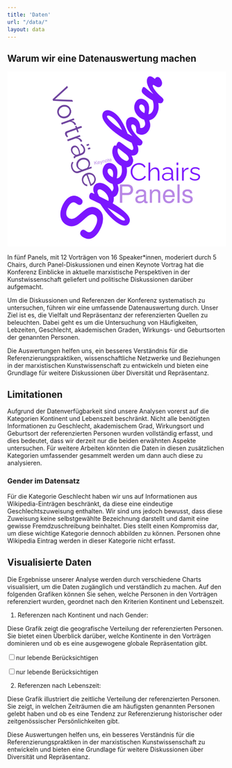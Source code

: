 ```yaml
---
title: 'Daten'
url: "/data/"
layout: data
---
```

## Warum wir eine Datenauswertung machen

![](/images/wordcloud.png)

In fünf Panels, mit 12 Vorträgen von 16 Speaker*innen, moderiert durch 5 Chairs, durch Panel-Diskussionen und einen Keynote Vortrag hat die Konferenz Einblicke in aktuelle marxistische Perspektiven in der Kunstwissenschaft geliefert und politische Diskussionen darüber aufgemacht.

Um die Diskussionen und Referenzen der Konferenz systematisch zu untersuchen, führen wir eine umfassende Datenauswertung durch. Unser Ziel ist es, die Vielfalt und Repräsentanz der referenzierten Quellen zu beleuchten. Dabei geht es um die Untersuchung von Häufigkeiten, Lebzeiten, Geschlecht, akademischen Graden, Wirkungs- und Geburtsorten der genannten Personen. 

Die Auswertungen helfen uns, ein besseres Verständnis für die Referenzierungspraktiken, wissenschaftliche Netzwerke und Beziehungen in der marxistischen Kunstwissenschaft zu entwickeln und bieten eine Grundlage für weitere Diskussionen über Diversität und Repräsentanz.

## Limitationen

Aufgrund der Datenverfügbarkeit sind unsere Analysen vorerst auf die Kategorien Kontinent und Lebenszeit beschränkt. Nicht alle benötigten Informationen zu Geschlecht, akademischem Grad, Wirkungsort und Geburtsort der referenzierten Personen wurden vollständig erfasst, und dies bedeutet, dass wir derzeit nur die beiden erwähnten Aspekte untersuchen. Für weitere Arbeiten könnten die Daten in diesen zusätzlichen Kategorien umfassender gesammelt werden um dann auch diese zu analysieren.

### Gender im Datensatz

Für die Kategorie Geschlecht haben wir uns auf Informationen aus Wikipedia-Einträgen beschränkt, da diese eine eindeutige Geschlechtszuweisung enthalten. Wir sind uns jedoch bewusst, dass diese Zuweisung keine selbstgewählte Bezeichnung darstellt und damit eine gewisse Fremdzuschreibung beinhaltet. Dies stellt einen Kompromiss dar, um diese wichtige Kategorie dennoch abbilden zu können. Personen ohne Wikipedia Eintrag werden in dieser Kategorie nicht erfasst.

## Visualisierte Daten

Die Ergebnisse unserer Analyse werden durch verschiedene Charts visualisiert, um die Daten zugänglich und verständlich zu machen. Auf den folgenden Grafiken können Sie sehen, welche Personen in den Vorträgen referenziert wurden, geordnet nach den Kriterien Kontinent und Lebenszeit.

1. Referenzen nach Kontinent und nach Gender:

Diese Grafik zeigt die geografische Verteilung der referenzierten Personen. Sie bietet einen Überblick darüber, welche Kontinente in den Vorträgen dominieren und ob es eine ausgewogene globale Repräsentation gibt.

<!-- Create a div where the graph will take place -->
<input type="checkbox" id="cbAliveOnly_gender" onClick='parseData("gender")'>nur lebende Berücksichtigen</input>
<div id="piedata_gender"></div>

<input type="checkbox" id="cbAliveOnly_POB" onClick='parseData("POB")'>nur lebende Berücksichtigen</input>
<div id="piedata_POB"></div>

2. Referenzen nach Lebenszeit:

Diese Grafik illustriert die zeitliche Verteilung der referenzierten Personen. Sie zeigt, in welchen Zeiträumen die am häufigsten genannten Personen gelebt haben und ob es eine Tendenz zur Referenzierung historischer oder zeitgenössischer Persönlichkeiten gibt.

Diese Auswertungen helfen uns, ein besseres Verständnis für die Referenzierungspraktiken in der marxistischen Kunstwissenschaft zu entwickeln und bieten eine Grundlage für weitere Diskussionen über Diversität und Repräsentanz.

<div id="histdata"></div>


